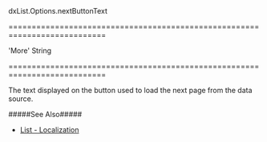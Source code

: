 <!--id-->dxList.Options.nextButtonText<!--/id-->
===========================================================================
<!--default-->'More'<!--/default-->
<!--type-->String<!--/type-->
===========================================================================

<!--shortDescription-->
The text displayed on the button used to load the next page from the data source.
<!--/shortDescription-->

<!--fullDescription-->
#####See Also#####
- [List - Localization](/Documentation/Guide/Widgets/List/Localization/)
<!--/fullDescription-->
